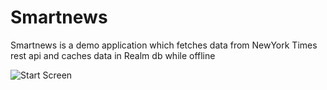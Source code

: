 # Smartnews

Smartnews is a demo application which fetches data from NewYork Times rest api and caches data in Realm db while offline

![Start Screen](https://github.com/Soumit38/Smartnews/blob/master/Screenshot_20191123-154041.png=200*200)
